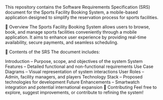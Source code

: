 This repository contains the Software Requirements Specification (SRS) document for the Sports Facility Booking System, a mobile-based application designed to simplify the reservation process for sports facilities.

📌 Overview
The Sports Facility Booking System allows users to browse, book, and manage sports facilities conveniently through a mobile application. It aims to enhance user experience by providing real-time availability, secure payments, and seamless scheduling.

📄 Contents of the SRS
The document includes:

Introduction – Purpose, scope, and objectives of the system
System Features – Detailed functional and non-functional requirements
Use Case Diagrams – Visual representation of system interactions
User Roles – Admin, facility managers, and players
Technology Stack – Proposed technologies for development
Future Enhancements – Smartwatch integration and potential international expansion
🚀 Contributing
Feel free to explore, suggest improvements, or contribute to refining the system!

